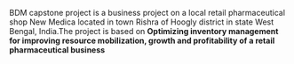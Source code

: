 BDM capstone project is a business project on a local retail pharmaceutical shop New Medica located in town Rishra of Hoogly district in state West Bengal, India.The project is based on **Optimizing inventory management for improving resource mobilization, growth and profitability of a retail pharmaceutical business**
